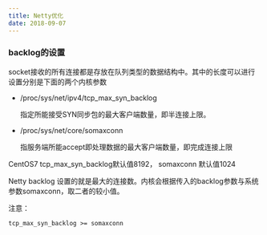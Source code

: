 ```yaml
---
title: Netty优化
date: 2018-09-07
---
```

### backlog的设置

socket接收的所有连接都是存放在队列类型的数据结构中。其中的长度可以进行设置分别是下面的两个内核参数

- /proc/sys/net/ipv4/tcp_max_syn_backlog

  指定所能接受SYN同步包的最大客户端数量，即半连接上限。

- /proc/sys/net/core/somaxconn

  指服务端所能accept即处理数据的最大客户端数量，即完成连接上限

CentOS7 tcp_max_syn_backlog默认值8192， somaxconn 默认值1024

Netty backlog 设置的就是最大的连接数。内核会根据传入的backlog参数与系统参数somaxconn，取二者的较小值。

注意：

```
tcp_max_syn_backlog >= somaxconn
```

